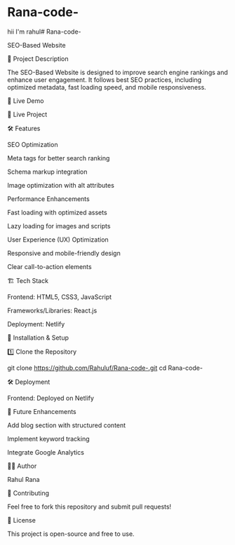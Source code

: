 # Rana-code-
hii I'm rahul# Rana-code-

SEO-Based Website



📌 Project Description

The SEO-Based Website is designed to improve search engine rankings and enhance user engagement. It follows best SEO practices, including optimized metadata, fast loading speed, and mobile responsiveness.

🚀 Live Demo

🔗 Live Project

🛠️ Features

SEO Optimization

Meta tags for better search ranking

Schema markup integration

Image optimization with alt attributes

Performance Enhancements

Fast loading with optimized assets

Lazy loading for images and scripts

User Experience (UX) Optimization

Responsive and mobile-friendly design

Clear call-to-action elements

🏗️ Tech Stack

Frontend: HTML5, CSS3, JavaScript

Frameworks/Libraries: React.js

Deployment: Netlify

🚀 Installation & Setup

1️⃣ Clone the Repository

git clone https://github.com/Rahuluf/Rana-code-.git
cd Rana-code-


🛠️ Deployment

Frontend: Deployed on Netlify

📝 Future Enhancements

Add blog section with structured content

Implement keyword tracking

Integrate Google Analytics

👨‍💻 Author

Rahul Rana

🤝 Contributing

Feel free to fork this repository and submit pull requests!

📜 License

This project is open-source and free to use.

